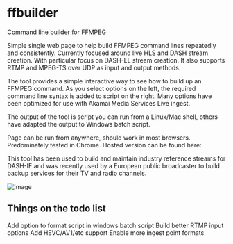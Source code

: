 # ffbuilder
Command line builder for FFMPEG

Simple single web page to help build FFMPEG command lines repeatedly and consistently.
Currently focused around live HLS and DASH stream creation. With particular focus on DASH-LL stream creation.
It also supports RTMP and MPEG-TS over UDP as input and output methods.

The tool provides a simple interactive way to see how to build up an FFMPEG command.
As you select options on the left, the required command line syntax is added to script on the right.
Many options have been optimized for use with Akamai Media Services Live ingest.

The output of the tool is script you can run from a Linux/Mac shell, others have adapted the output to Windows batch script.

Page can be run from anywhere, should work in most browsers. Predominately tested in Chrome. 
Hosted version can be found here:

This tool has been used to build and maintain industry reference streams for DASH-IF and was recently used by a European public broadcaster to build backup services for their TV and radio channels.

![image](https://user-images.githubusercontent.com/16843500/135630604-71ddba11-8dbb-41cd-b4ff-e9fedc252a25.png)

## Things on the todo list

Add option to format script in windows batch script
Build better RTMP input options
Add HEVC/AV1/etc support
Enable more ingest point formats
